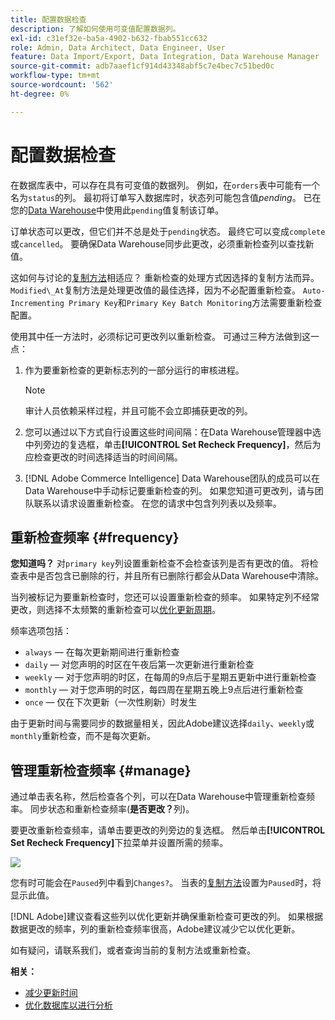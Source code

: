 ```yaml
---
title: 配置数据检查
description: 了解如何使用可变值配置数据列。
exl-id: c31ef32e-ba5a-4902-b632-fbab551cc632
role: Admin, Data Architect, Data Engineer, User
feature: Data Import/Export, Data Integration, Data Warehouse Manager
source-git-commit: adb7aaef1cf914d43348abf5c7e4bec7c51bed0c
workflow-type: tm+mt
source-wordcount: '562'
ht-degree: 0%

---
```


# 配置数据检查

在数据库表中，可以存在具有可变值的数据列。 例如，在`orders`表中可能有一个名为`status`的列。 最初将订单写入数据库时，状态列可能包含值&#x200B;_pending_。 已在您的[Data Warehouse](../data-warehouse-mgr/tour-dwm.md)中使用此`pending`值复制该订单。

订单状态可以更改，但它们并不总是处于`pending`状态。 最终它可以变成`complete`或`cancelled`。 要确保Data Warehouse同步此更改，必须重新检查列以查找新值。

这如何与讨论的[复制方法](../data-warehouse-mgr/cfg-replication-methods.md)相适应？ 重新检查的处理方式因选择的复制方法而异。 `Modified\_At`复制方法是处理更改值的最佳选择，因为不必配置重新检查。 `Auto-Incrementing Primary Key`和`Primary Key Batch Monitoring`方法需要重新检查配置。

使用其中任一方法时，必须标记可更改列以重新检查。 可通过三种方法做到这一点：

1. 作为要重新检查的更新标志列的一部分运行的审核进程。

   >[!NOTE]
   >
   >审计人员依赖采样过程，并且可能不会立即捕获更改的列。

1. 您可以通过以下方式自行设置这些时间间隔：在Data Warehouse管理器中选中列旁边的复选框，单击&#x200B;**[!UICONTROL Set Recheck Frequency]**，然后为应检查更改的时间选择适当的时间间隔。

1. [!DNL Adobe Commerce Intelligence] Data Warehouse团队的成员可以在Data Warehouse中手动标记要重新检查的列。 如果您知道可更改列，请与团队联系以请求设置重新检查。 在您的请求中包含列列表以及频率。

## 重新检查频率 {#frequency}

**您知道吗？**
对`primary key`列设置重新检查不会检查该列是否有更改的值。 将检查表中是否包含已删除的行，并且所有已删除行都会从Data Warehouse中清除。

当列被标记为要重新检查时，您还可以设置重新检查的频率。 如果特定列不经常更改，则选择不太频繁的重新检查可以[优化更新周期](../../best-practices/reduce-update-cycle-time.md)。

频率选项包括：

* `always` — 在每次更新期间进行重新检查
* `daily` — 对您声明的时区在午夜后第一次更新进行重新检查
* `weekly` — 对于您声明的时区，在每周的9点后于星期五更新中进行重新检查
* `monthly` — 对于您声明的时区，每四周在星期五晚上9点后进行重新检查
* `once` — 仅在下次更新（一次性刷新）时发生

由于更新时间与需要同步的数据量相关，因此Adobe建议选择`daily`、`weekly`或`monthly`重新检查，而不是每次更新。

## 管理重新检查频率 {#manage}

通过单击表名称，然后检查各个列，可以在Data Warehouse中管理重新检查频率。 同步状态和重新检查频率(**是否更改？**&#x200B;列)。

要更改重新检查频率，请单击要更改的列旁边的复选框。 然后单击&#x200B;**[!UICONTROL Set Recheck Frequency]**&#x200B;下拉菜单并设置所需的频率。

![](../../assets/dwm-recheck.png)

您有时可能会在`Paused`列中看到`Changes?`。 当表的[复制方法](../../data-analyst/data-warehouse-mgr/cfg-data-rechecks.md)设置为`Paused`时，将显示此值。

[!DNL Adobe]建议查看这些列以优化更新并确保重新检查可更改的列。 如果根据数据更改的频率，列的重新检查频率很高，Adobe建议减少它以优化更新。

如有疑问，请联系我们，或者查询当前的复制方法或重新检查。

**相关：**

* [减少更新时间](../../best-practices/reduce-update-cycle-time.md)
* [优化数据库以进行分析](../../best-practices/opt-db-analysis.md)
